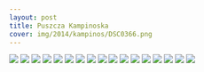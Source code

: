```yaml
---
layout: post
title: Puszcza Kampinoska
cover: img/2014/kampinos/DSC0366.png
---
```

<img src="/img/2014/kampinos/DSC0366.png">
<img src="/img/2014/kampinos/DSC0356.png">
<img src="/img/2014/kampinos/DSC0373.png">
<img src="/img/2014/kampinos/DSC0387.png">
<img src="/img/2014/kampinos/DSC0392.png">
<img src="/img/2014/kampinos/DSC0406.png">
<img src="/img/2014/kampinos/DSC0414.png">
<img src="/img/2014/kampinos/DSC0417.png">
<img src="/img/2014/kampinos/DSC0422.png">
<img src="/img/2014/kampinos/DSC0431.png">
<img src="/img/2014/kampinos/DSC0436.png">
<img src="/img/2014/kampinos/DSC0442.png">
<img src="/img/2014/kampinos/DSC0449.png">
<img src="/img/2014/kampinos/DSC0453.png">
<img src="/img/2014/kampinos/DSC0459.png">
<img src="/img/2014/kampinos/DSC0469.png">
<img src="/img/2014/kampinos/DSC0476.png">

<div class="fb-comments" data-href="http://emilkape.github.io/kampinos-2014" data-numposts="5" data-width="100%"></div>

